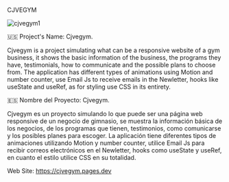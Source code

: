 CJVEGYM

![cjvegym1](https://user-images.githubusercontent.com/104727028/193354756-019ac438-0666-461d-a068-189e1f45ea66.PNG)


🇺🇸 Project's Name: Cjvegym.

Cjvegym is a project simulating what can be a responsive website of a gym business, it shows the basic information of the business, the programs they have, testimonials, how to communicate and the possible plans to choose from. The application has different types of animations using Motion and number counter, use Email Js to receive emails in the Newletter, hooks like useState and useRef, as for styling use CSS in its entirety.



🇪🇸 Nombre del Proyecto: Cjvegym.


Cjvegym es un proyecto simulando lo que puede ser una página web responsive de un negocio de gimnasio, se muestra la información básica de los negocios, de los programas que tienen, testimonios, como comunicarse y los posibles planes para escoger. La aplicación tiene diferentes tipos de animaciones utilizando Motion y number counter, utilice Email Js para recibir correos electrónicos en el Newletter, hooks como useState y useRef, en cuanto el estilo utilice CSS en su totalidad.


Web Site: https://cjvegym.pages.dev
